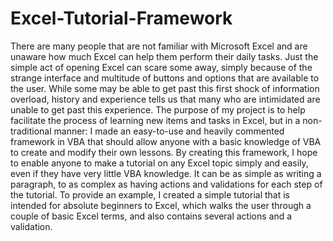 Excel-Tutorial-Framework
========================

There are many people that are not familiar with Microsoft Excel and are unaware how much Excel can help them perform their daily tasks.  Just the simple act of opening Excel can scare some away, simply because of the strange interface and multitude of buttons and options that are available to the user.  While some may be able to get past this first shock of information overload, history and experience tells us that many who are intimidated are unable to get past this experience.  The purpose of my project is to help facilitate the process of learning new items and tasks in Excel, but in a non-traditional manner: I made an easy-to-use and heavily commented framework in VBA that should allow anyone with a basic knowledge of VBA to create and modify their own lessons.  By creating this framework, I hope to enable anyone to make a tutorial on any Excel topic simply and easily, even if they have very little VBA knowledge.  It can be as simple as writing a paragraph, to as complex as having actions and validations for each step of the tutorial.    To provide an example, I created a simple tutorial that is intended for absolute beginners to Excel, which walks the user through a couple of basic Excel terms, and also contains several actions and a validation.

